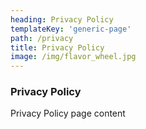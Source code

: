 ```yaml
---
heading: Privacy Policy
templateKey: 'generic-page'
path: /privacy
title: Privacy Policy
image: /img/flavor_wheel.jpg
---
```

### Privacy Policy
Privacy Policy page content